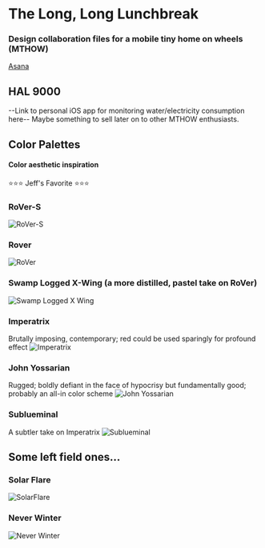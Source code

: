 # The Long, Long Lunchbreak

### Design collaboration files for a mobile tiny home on wheels (MTHOW)

[Asana](https://app.asana.com/0/1199152416742837/list)

## HAL 9000

--Link to personal iOS app for monitoring water/electricity consumption here--
Maybe something to sell later on to other MTHOW enthusiasts.

## Color Palettes

#### Color aesthetic inspiration

⭐️⭐️⭐️ Jeff's Favorite ⭐️⭐️⭐️

### RoVer-S

![RoVer-S](./colorPalettes/RoVer-S.png)

### Rover

![RoVer](./colorPalettes/RoVer.png)

### Swamp Logged X-Wing (a more distilled, pastel take on RoVer)

![Swamp Logged X Wing](./color/../colorPalettes/swamp-logged-x-wing.png)

### Imperatrix

Brutally imposing, contemporary; red could be used sparingly for profound effect
![Imperatrix](./colorPalettes/Imperatrix.png)

### John Yossarian

Rugged; boldly defiant in the face of hypocrisy but fundamentally good; probably an all-in color scheme
![John Yossarian](./colorPalettes/Yossarian.png)

### Sublueminal

A subtler take on Imperatrix
![Sublueminal](./colorPalettes/sublueminal.png)

## Some left field ones...

### Solar Flare

![SolarFlare](colorPalettes/SolarFlare.png)

### Never Winter

![Never Winter](colorPalettes/NeverWinter.png)
